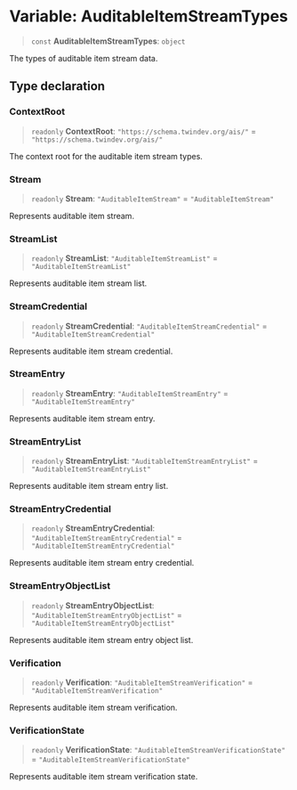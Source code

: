# Variable: AuditableItemStreamTypes

> `const` **AuditableItemStreamTypes**: `object`

The types of auditable item stream data.

## Type declaration

### ContextRoot

> `readonly` **ContextRoot**: `"https://schema.twindev.org/ais/"` = `"https://schema.twindev.org/ais/"`

The context root for the auditable item stream types.

### Stream

> `readonly` **Stream**: `"AuditableItemStream"` = `"AuditableItemStream"`

Represents auditable item stream.

### StreamList

> `readonly` **StreamList**: `"AuditableItemStreamList"` = `"AuditableItemStreamList"`

Represents auditable item stream list.

### StreamCredential

> `readonly` **StreamCredential**: `"AuditableItemStreamCredential"` = `"AuditableItemStreamCredential"`

Represents auditable item stream credential.

### StreamEntry

> `readonly` **StreamEntry**: `"AuditableItemStreamEntry"` = `"AuditableItemStreamEntry"`

Represents auditable item stream entry.

### StreamEntryList

> `readonly` **StreamEntryList**: `"AuditableItemStreamEntryList"` = `"AuditableItemStreamEntryList"`

Represents auditable item stream entry list.

### StreamEntryCredential

> `readonly` **StreamEntryCredential**: `"AuditableItemStreamEntryCredential"` = `"AuditableItemStreamEntryCredential"`

Represents auditable item stream entry credential.

### StreamEntryObjectList

> `readonly` **StreamEntryObjectList**: `"AuditableItemStreamEntryObjectList"` = `"AuditableItemStreamEntryObjectList"`

Represents auditable item stream entry object list.

### Verification

> `readonly` **Verification**: `"AuditableItemStreamVerification"` = `"AuditableItemStreamVerification"`

Represents auditable item stream verification.

### VerificationState

> `readonly` **VerificationState**: `"AuditableItemStreamVerificationState"` = `"AuditableItemStreamVerificationState"`

Represents auditable item stream verification state.
